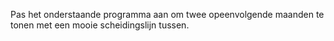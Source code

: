 Pas het onderstaande programma aan om twee opeenvolgende maanden te tonen met een mooie scheidingslijn tussen.
